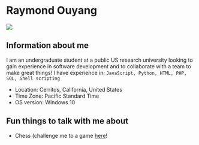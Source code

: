 Raymond Ouyang 
=======
![](https://bit.ly/2GVyuz8)

## Information about me
I am an undergraduate student at a public US research university looking to 
gain experience in software development and to collaborate with a team to 
make great things! I have experience in:
`JavaScript, Python, HTML, PHP, SQL, Shell scripting`

 * Location: Cerritos, California, United States
 * Time Zone: Pacific Standard Time
 * OS version: Windows 10

## Fun things to talk with me about
 * Chess (challenge me to a game [here](https://www.chess.com/member/raysorz)! 
